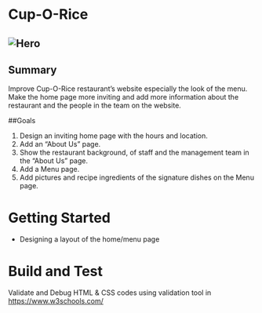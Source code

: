 # Cup-O-Rice

## ![Hero](./image/hero.jpeg 'Hero')

## Summary
Improve Cup-O-Rice restaurant’s website especially the look of the menu. Make the home page more inviting and add more information about the restaurant and the people in the team on the website. 

##Goals

1. Design an inviting home page with the hours and location.
2. Add an “About Us” page.
3. Show the restaurant background, of staff and the management team in the “About Us” page.
4. Add a Menu page.
5. Add pictures and recipe ingredients of the signature dishes on the Menu page.


# Getting Started

-	Designing a layout of the home/menu page

# Build and Test
Validate and Debug HTML & CSS codes using validation tool in https://www.w3schools.com/



